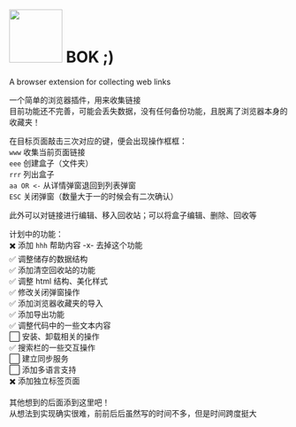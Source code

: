 # <image src="./imgs/icons/128.png" width="96"> BOK ;)
A browser extension for collecting web links

一个简单的浏览器插件，用来收集链接  
目前功能还不完善，可能会丢失数据，没有任何备份功能，且脱离了浏览器本身的收藏夹！  

在目标页面敲击三次对应的键，便会出现操作框框：  
`www` 收集当前页面链接  
`eee` 创建盒子（文件夹）  
`rrr` 列出盒子  
`aa OR <-`  从详情弹窗退回到列表弹窗  
`ESC` 关闭弹窗（数量大于一的时候会有二次确认）  

此外可以对链接进行编辑、移入回收站；可以将盒子编辑、删除、回收等  

计划中的功能：  
✖️ 添加 `hhh` 帮助内容 -x- 去掉这个功能  
✅ 调整储存的数据结构  
✅ 添加清空回收站的功能  
✅ 调整 html 结构、美化样式  
✅ 修改关闭弹窗操作  
✅ 添加浏览器收藏夹的导入  
✅ 添加导出功能  
✅ 调整代码中的一些文本内容  
⬜️ 安装、卸载相关的操作  
✅ 搜索栏的一些交互操作  
⬜️ 建立同步服务  
⬜️ 添加多语言支持  
✖️ 添加独立标签页面  

其他想到的后面添到这里吧！  
从想法到实现确实很难，前前后后虽然写的时间不多，但是时间跨度挺大  